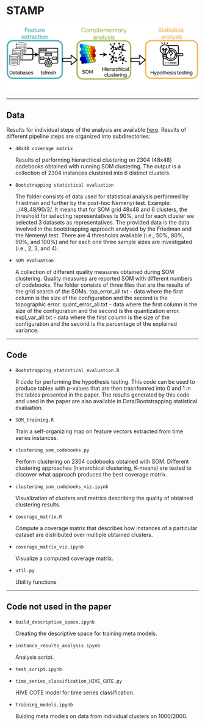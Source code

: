 # STAMP

![STAMP](docs/pipeline.png)

---

## Data

Results for individual steps of the analysis are available [here](https://portal.ijs.si/nextcloud/s/Fi35sGdwk66fTR9). Results of different pipeline steps are organized into subdirectories:

- `48x48 coverage matrix`

    Results of performing hierarchical clustering on 2304 (48x48) codebooks obtained with running SOM clustering. The output is a collection of 2304 instances clustered into 6 distinct clusters.

- `Bootstrapping statistical evaluation`

    The folder consists of data used for statistical analysis performed by Friedman and further by the post-hoc Nemenyi test.
    Example: ../48_48/90/3/. It means that for SOM grid 48x48 and 6 clusters, the threshold for selecting representatives is 90%, and for each cluster we selected 3 datasets as representatives. The provided data is the data involved in the bootstrapping approach analysed by the Friedman and the Nemenyi test. There are 4 thresholds available (i.e., 50%, 80%, 90%, and 100%) and for each one three sample sizes are investigated (i.e., 2, 3, and 4).

- `SOM evaluation`

    A collection of different quality measures obtained during SOM clustering. Quality measures are reported SOM with different numbers of codebooks.
    The folder consists of three files that are the results of the grid search of the SOMs.
    top_error_all.txt - data where the first column is the size of the configuration and the second is the topographic error.
    quant_error_all.txt - data where the first column is the size of the configuration and the second is the quantization error.
    expl_var_all.txt - data where the first column is the size of the configuration and the second is the percentage of the explained variance.

---

## Code

- `Bootstrapping_statistical_evaluation.R`

    R code for performing the hypothesis testing. This code can be used to produce tables with p-values that are then trasnfomred into 0 and 1 in the tables presented in the paper. The results generated by this code and used in the paper are also available in  Data/Bootstrapping statistical evaluation.

- `SOM_training.R`

    Train a self-organizing map on feature vectors extracted from time series instances.

- `clustering_som_codebooks.py`

    Perform clustering on 2304 codebooks obtained with SOM. Different clustering approaches (hierarchical clustering, K-means) are tested to discover what approach produces the best coverage matrix.

- `clustering_som_codebooks_viz.ipynb`

    Visualization of clusters and metrics describing the quality of obtained clustering results.

- `coverage_matrix.R`

    Compute a coverage matrix that describes how instances of a particular dataset are distributed over multiple obtained clusters.

- `coverage_matrix_viz.ipynb`

    Visualize a computed coverage matrix.

- `util.py`

    Ubility functions

---

## Code not used in the paper

- `build_descriptive_space.ipynb`

    Creating the descriptive space for  training meta models.
    
- `instance_results_analysis.ipynb`

    Analysis script.

- `test_script.ipynb`


- `time_series_classification_HIVE_COTE.py`

    HIVE COTE model for time series classification.

- `training_models.ipynb`

    Bulding meta models on data from individual clusters on 1000/2000.
